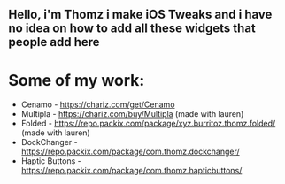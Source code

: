## Hello, i'm Thomz i make iOS Tweaks and i have no idea on how to add all these widgets that people add here
# Some of my work:
- Cenamo - https://chariz.com/get/Cenamo
- Multipla - https://chariz.com/buy/Multipla (made with lauren)
- Folded - https://repo.packix.com/package/xyz.burritoz.thomz.folded/ (made with lauren)
- DockChanger - https://repo.packix.com/package/com.thomz.dockchanger/
- Haptic Buttons - https://repo.packix.com/package/com.thomz.hapticbuttons/

